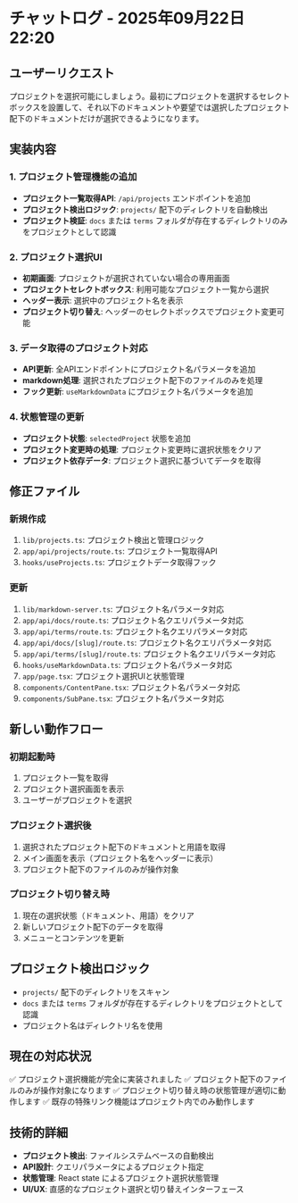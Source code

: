 # チャットログ - 2025年09月22日 22:20

## ユーザーリクエスト
プロジェクトを選択可能にしましょう。最初にプロジェクトを選択するセレクトボックスを設置して、それ以下のドキュメントや要望では選択したプロジェクト配下のドキュメントだけが選択できるようになります。

## 実装内容

### 1. プロジェクト管理機能の追加
- **プロジェクト一覧取得API**: `/api/projects` エンドポイントを追加
- **プロジェクト検出ロジック**: `projects/` 配下のディレクトリを自動検出
- **プロジェクト検証**: `docs` または `terms` フォルダが存在するディレクトリのみをプロジェクトとして認識

### 2. プロジェクト選択UI
- **初期画面**: プロジェクトが選択されていない場合の専用画面
- **プロジェクトセレクトボックス**: 利用可能なプロジェクト一覧から選択
- **ヘッダー表示**: 選択中のプロジェクト名を表示
- **プロジェクト切り替え**: ヘッダーのセレクトボックスでプロジェクト変更可能

### 3. データ取得のプロジェクト対応
- **API更新**: 全APIエンドポイントにプロジェクト名パラメータを追加
- **markdown処理**: 選択されたプロジェクト配下のファイルのみを処理
- **フック更新**: `useMarkdownData` にプロジェクト名パラメータを追加

### 4. 状態管理の更新
- **プロジェクト状態**: `selectedProject` 状態を追加
- **プロジェクト変更時の処理**: プロジェクト変更時に選択状態をクリア
- **プロジェクト依存データ**: プロジェクト選択に基づいてデータを取得

## 修正ファイル

### 新規作成
1. `lib/projects.ts`: プロジェクト検出と管理ロジック
2. `app/api/projects/route.ts`: プロジェクト一覧取得API
3. `hooks/useProjects.ts`: プロジェクトデータ取得フック

### 更新
1. `lib/markdown-server.ts`: プロジェクト名パラメータ対応
2. `app/api/docs/route.ts`: プロジェクト名クエリパラメータ対応
3. `app/api/terms/route.ts`: プロジェクト名クエリパラメータ対応
4. `app/api/docs/[slug]/route.ts`: プロジェクト名クエリパラメータ対応
5. `app/api/terms/[slug]/route.ts`: プロジェクト名クエリパラメータ対応
6. `hooks/useMarkdownData.ts`: プロジェクト名パラメータ対応
7. `app/page.tsx`: プロジェクト選択UIと状態管理
8. `components/ContentPane.tsx`: プロジェクト名パラメータ対応
9. `components/SubPane.tsx`: プロジェクト名パラメータ対応

## 新しい動作フロー

### 初期起動時
1. プロジェクト一覧を取得
2. プロジェクト選択画面を表示
3. ユーザーがプロジェクトを選択

### プロジェクト選択後
1. 選択されたプロジェクト配下のドキュメントと用語を取得
2. メイン画面を表示（プロジェクト名をヘッダーに表示）
3. プロジェクト配下のファイルのみが操作対象

### プロジェクト切り替え時
1. 現在の選択状態（ドキュメント、用語）をクリア
2. 新しいプロジェクト配下のデータを取得
3. メニューとコンテンツを更新

## プロジェクト検出ロジック
- `projects/` 配下のディレクトリをスキャン
- `docs` または `terms` フォルダが存在するディレクトリをプロジェクトとして認識
- プロジェクト名はディレクトリ名を使用

## 現在の対応状況
✅ プロジェクト選択機能が完全に実装されました
✅ プロジェクト配下のファイルのみが操作対象になります
✅ プロジェクト切り替え時の状態管理が適切に動作します
✅ 既存の特殊リンク機能はプロジェクト内でのみ動作します

## 技術的詳細
- **プロジェクト検出**: ファイルシステムベースの自動検出
- **API設計**: クエリパラメータによるプロジェクト指定
- **状態管理**: React state によるプロジェクト選択状態管理
- **UI/UX**: 直感的なプロジェクト選択と切り替えインターフェース
